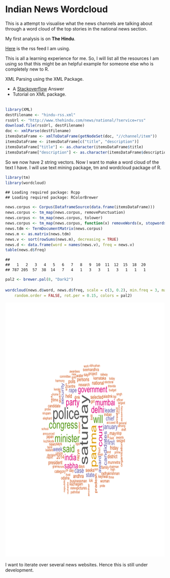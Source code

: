 Indian News Wordcloud
========================================================

This is a attempt to visualise what the news channels are talking about through a word cloud of the top stories in the national news section.

My first analysis is on **The Hindu**. 

[Here](http://www.thehindu.com/news/national/?service=rss) is the rss feed I am using.

This is all a learning experience for me. So, I will list all the resources I am using so that this might be an helpful example for someone else who is completely new to R. 

XML Parsing using the XML Package.

* A [Stackoverflow](http://stackoverflow.com/questions/13579996/how-to-create-an-r-data-frame-from-a-xml-file) Answer
* Tutorial on XML package.



```r

library(XML)
destFilename <- "hindu-rss.xml"
rssUrl <- "http://www.thehindu.com/news/national/?service=rss"
download.file(rssUrl, destFilename)
doc <- xmlParse(destFilename)
itemsDataFrame <- xmlToDataFrame(getNodeSet(doc, "//channel/item"))
itemsDataFrame <- itemsDataFrame[c("title", "description")]
itemsDataFrame["title"] <- as.character(itemsDataFrame$title)
itemsDataFrame["description"] <- as.character(itemsDataFrame$description)
```


So we now have 2 string vectors. Now I want to make a word cloud of the text I have. I will use text mining package, tm and wordcloud package of R.


```r
library(tm)
library(wordcloud)
```

```
## Loading required package: Rcpp
## Loading required package: RColorBrewer
```

```r
news.corpus <- Corpus(DataframeSource(data.frame(itemsDataFrame)))
news.corpus <- tm_map(news.corpus, removePunctuation)
news.corpus <- tm_map(news.corpus, tolower)
news.corpus <- tm_map(news.corpus, function(x) removeWords(x, stopwords("english")))
news.tdm <- TermDocumentMatrix(news.corpus)
news.m <- as.matrix(news.tdm)
news.v <- sort(rowSums(news.m), decreasing = TRUE)
news.d <- data.frame(word = names(news.v), freq = news.v)
table(news.d$freq)
```

```
## 
##   1   2   3   4   5   6   7   8   9  10  11  12  15  18  20 
## 787 205  57  38  14   7   4   1   3   3   1   3   1   1   1
```

```r
pal2 <- brewer.pal(8, "Dark2")

wordcloud(news.d$word, news.d$freq, scale = c(3, 0.2), min.freq = 3, max.words = Inf, 
    random.order = FALSE, rot.per = 0.15, colors = pal2)
```

<img src="figure/unnamed-chunk-2.png" title="plot of chunk unnamed-chunk-2" alt="plot of chunk unnamed-chunk-2" height="800" />


I want to iterate over several news websites. Hence this is still under development. 

